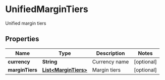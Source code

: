 

# UnifiedMarginTiers

Unified margin tiers
## Properties

Name | Type | Description | Notes
------------ | ------------- | ------------- | -------------
**currency** | **String** | Currency name |  [optional]
**marginTiers** | [**List&lt;MarginTiers&gt;**](MarginTiers.md) | Margin tiers |  [optional]




